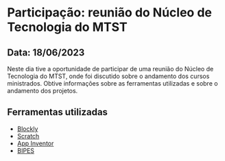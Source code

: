 # Participação: reunião do Núcleo de Tecnologia do MTST

## Data: 18/06/2023

Neste dia tive a oportunidade de participar de uma reunião do Núcleo de Tecnologia do MTST, onde foi discutido sobre o andamento dos cursos ministrados. Obtive informações sobre as ferramentas utilizadas e sobre o andamento dos projetos.

## Ferramentas utilizadas

- [Blockly](https://developers.google.com/blockly)
- [Scratch](https://scratch.mit.edu/)
- [App Inventor](http://appinventor.mit.edu/explore/)
- [BIPES](https://bipes.net.br/ide/)
